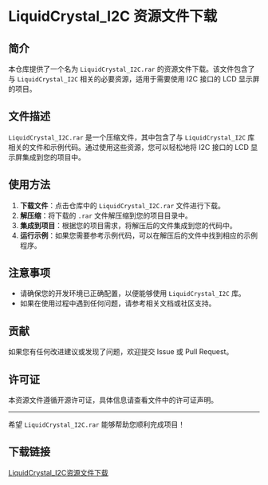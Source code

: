 # LiquidCrystal_I2C 资源文件下载

## 简介

本仓库提供了一个名为 `LiquidCrystal_I2C.rar` 的资源文件下载。该文件包含了与 `LiquidCrystal_I2C` 相关的必要资源，适用于需要使用 I2C 接口的 LCD 显示屏的项目。

## 文件描述

`LiquidCrystal_I2C.rar` 是一个压缩文件，其中包含了与 `LiquidCrystal_I2C` 库相关的文件和示例代码。通过使用这些资源，您可以轻松地将 I2C 接口的 LCD 显示屏集成到您的项目中。

## 使用方法

1. **下载文件**：点击仓库中的 `LiquidCrystal_I2C.rar` 文件进行下载。
2. **解压缩**：将下载的 `.rar` 文件解压缩到您的项目目录中。
3. **集成到项目**：根据您的项目需求，将解压后的文件集成到您的代码中。
4. **运行示例**：如果您需要参考示例代码，可以在解压后的文件中找到相应的示例程序。

## 注意事项

- 请确保您的开发环境已正确配置，以便能够使用 `LiquidCrystal_I2C` 库。
- 如果在使用过程中遇到任何问题，请参考相关文档或社区支持。

## 贡献

如果您有任何改进建议或发现了问题，欢迎提交 Issue 或 Pull Request。

## 许可证

本资源文件遵循开源许可证，具体信息请查看文件中的许可证声明。

---

希望 `LiquidCrystal_I2C.rar` 能够帮助您顺利完成项目！

## 下载链接

[LiquidCrystal_I2C资源文件下载](https://pan.quark.cn/s/e65dba24f4e9)
